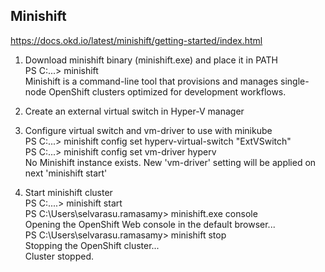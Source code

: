 ## Minishift
https://docs.okd.io/latest/minishift/getting-started/index.html

1. Download minishift binary (minishift.exe) and place it in PATH <br>
  PS C:\...> minishift<br>
  Minishift is a command-line tool that provisions and manages single-node OpenShift clusters optimized for development workflows.<br>

2. Create an external virtual switch in Hyper-V manager<br>

3. Configure virtual switch and vm-driver to use with minikube<br>
  PS C:\...> minishift config set hyperv-virtual-switch "ExtVSwitch"<br>
  PS C:\...> minishift config  set vm-driver hyperv<br>
    No Minishift instance exists. New 'vm-driver' setting will be applied on next 'minishift start'<br>
  
4. Start minishift cluster<br>
  PS C:\....> minishift start<br>
  PS C:\Users\selvarasu.ramasamy> minishift.exe console<br>
    Opening the OpenShift Web console in the default browser...<br>
  PS C:\Users\selvarasu.ramasamy> minishift stop<br>
    Stopping the OpenShift cluster...<br>
    Cluster stopped.<br>
